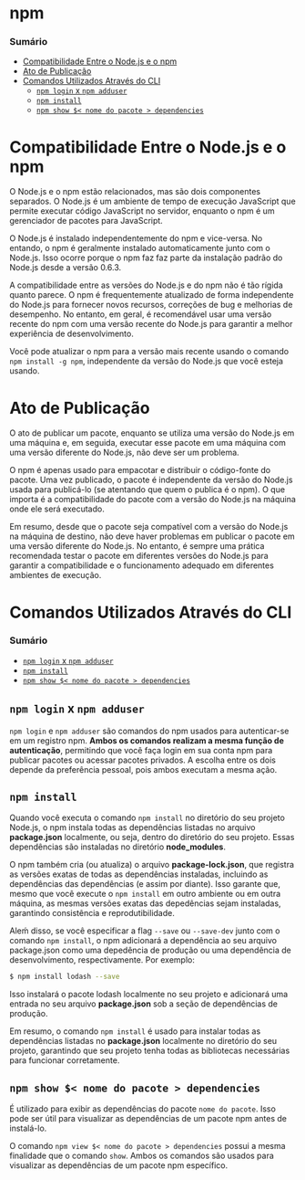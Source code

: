 # npm

### Sumário

- [Compatibilidade Entre o Node.js e o npm](#compatibilidade-nodejs-npm)
- [Ato de Publicação](#ato-publicacao)
- [Comandos Utilizados Através do CLI](#comandos-utilizados-cli)
    + [`npm login` x `npm adduser`](#comandos-utilizados-cli-npm-login-x-npm-adduser)
    + [`npm install`](#comandos-utilizados-cli-npm-install)
    + [`npm show $< nome do pacote > dependencies`](#comandos-utilizados-cli-npm-show-nome-pacote-dependencies)

# <a id="compatibilidade-nodejs-npm"></a>Compatibilidade Entre o Node.js e o npm

O Node.js e o npm estão relacionados, mas são dois componentes separados. O Node.js é um ambiente de tempo de execução JavaScript que permite executar código JavaScript no servidor, enquanto o npm é um gerenciador de pacotes para JavaScript.

O Node.js é instalado independentemente do npm e vice-versa. No entando, o npm é geralmente instalado automaticamente junto com o Node.js. Isso ocorre porque o npm faz faz parte da instalação padrão do Node.js desde a versão 0.6.3.

A compatibilidade entre as versões do Node.js e do npm não é tão rígida quanto parece. O npm é frequentemente atualizado de forma independente do Node.js para fornecer novos recursos, correções de bug e melhorias de desempenho. No entanto, em geral, é recomendável usar uma versão recente do npm com uma versão recente do Node.js para garantir a melhor experiência de desenvolvimento.

Você pode atualizar o npm para a versão mais recente usando o comando `npm install -g npm`, independente da versão do Node.js que você esteja usando.

# <a id="ato-publicacao"></a>Ato de Publicação

O ato de publicar um pacote, enquanto se utiliza uma versão do Node.js em uma máquina e, em seguida, executar esse pacote em uma máquina com uma versão diferente do Node.js, não deve ser um problema.

O npm é apenas usado para empacotar e distribuir o código-fonte do pacote. Uma vez publicado, o pacote é independente da versão do Node.js usada para publicá-lo (se atentando que quem o publica é o npm). O que importa é a compatibilidade do pacote com a versão do Node.js na máquina onde ele será executado.

Em resumo, desde que o pacote seja compatível com a versão do Node.js na máquina de destino, não deve haver problemas em publicar o pacote em uma versão diferente do Node.js. No entanto, é sempre uma prática recomendada testar o pacote em diferentes versões do Node.js para garantir a compatibilidade e o funcionamento adequado em diferentes ambientes de execução.

# <a id="comandos-utilizados-cli"></a>Comandos Utilizados Através do CLI

### Sumário

- [`npm login` x `npm adduser`](#comandos-utilizados-cli-npm-login-x-npm-adduser)
- [`npm install`](#comandos-npm-install)
- [`npm show $< nome do pacote > dependencies`](#comandos-npm-show-nome-pacote-dependencies)

## <a id="comandos-utilizados-cli-npm-login-x-npm-adduser"></a>`npm login` x `npm adduser`

`npm login` e `npm adduser` são comandos do npm usados para autenticar-se em um registro npm. **Ambos os comandos realizam a mesma função de autenticação**, permitindo que você faça login em sua conta npm para publicar pacotes ou acessar pacotes privados. A escolha entre os dois depende da preferência pessoal, pois ambos executam a mesma ação.

## <a id="comandos-utilizados-cli-npm-install"></a>`npm install`

Quando você executa o comando `npm install` no diretório do seu projeto Node.js, o npm instala todas as dependências listadas no arquivo **package.json** localmente, ou seja, dentro do diretório do seu projeto. Essas dependências são instaladas no diretório **node_modules**.

O npm também cria (ou atualiza) o arquivo **package-lock.json**, que registra as versões exatas de todas as dependências instaladas, incluindo as dependências das dependências (e assim por diante). Isso garante que, mesmo que você execute o `npm install` em outro ambiente ou em outra máquina, as mesmas versões exatas das depedências sejam instaladas, garantindo consistência e reprodutibilidade.

Aleḿ disso, se você especificar a flag `--save` ou `--save-dev` junto com o comando `npm install`, o npm adicionará a dependência ao seu arquivo package.json como uma depedência de produção ou uma dependência de desenvolvimento, respectivamente. Por exemplo:

```bash
$ npm install lodash --save
```

Isso instalará o pacote lodash localmente no seu projeto e adicionará uma entrada no seu arquivo **package.json** sob a seção de dependências de produção.

Em resumo, o comando `npm install` é usado para instalar todas as dependências listadas no **package.json** localmente no diretório do seu projeto, garantindo que seu projeto tenha todas as bibliotecas necessárias para funcionar corretamente.

## <a id="comandos-utilizados-cli-npm-show-nome-pacote-dependencies"></a>`npm show $< nome do pacote > dependencies`

É utilizado para exibir as dependências do pacote `nome do pacote`. Isso pode ser útil para visualizar as dependências de um pacote npm antes de instalá-lo.

O comando `npm view $< nome do pacote > dependencies` possui a mesma finalidade que o comando `show`. Ambos os comandos são usados para visualizar as dependências de um pacote npm específico.